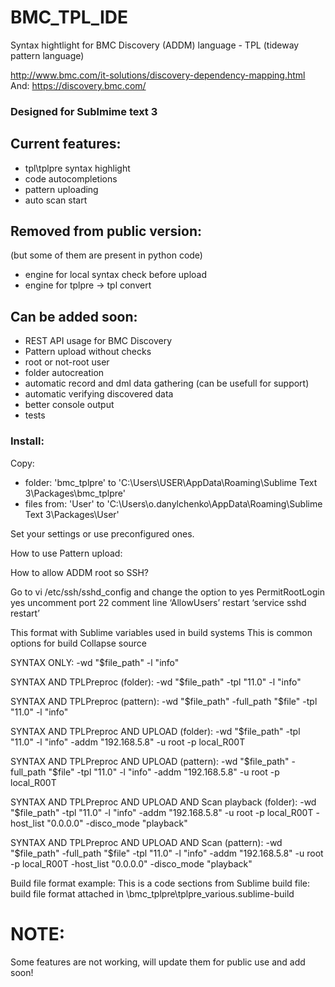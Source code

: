 # BMC_TPL_IDE

Syntax hightlight for BMC Discovery (ADDM) language - TPL (tideway pattern language)

http://www.bmc.com/it-solutions/discovery-dependency-mapping.html And: https://discovery.bmc.com/

### Designed for Sublmime text 3


## Current features:
- tpl\tplpre syntax highlight
- code autocompletions
- pattern uploading
- auto scan start

## Removed from public version:
(but some of them are present in python code)
- engine for local syntax check before upload
- engine for tplpre -> tpl convert

## Can be added soon:
- REST API usage for BMC Discovery
- Pattern upload without checks
- root or not-root user
- folder autocreation
- automatic record and dml data gathering (can be usefull for support)
- automatic verifying discovered data
- better console output
- tests


### Install:

Copy:
- folder: 'bmc_tplpre' to 'C:\Users\USER\AppData\Roaming\Sublime Text 3\Packages\bmc_tplpre'
- files from: 'User' to 'C:\Users\o.danylchenko\AppData\Roaming\Sublime Text 3\Packages\User'

Set your settings or use preconfigured ones.


How to use Pattern upload:

How to allow ADDM root so SSH?

Go to vi /etc/ssh/sshd_config and change the option to yes PermitRootLogin yes
uncomment port 22
comment line ‘AllowUsers’
restart ‘service sshd restart’

This format with Sublime variables used in build systems
This is common options for build  Collapse source

SYNTAX ONLY:
-wd "$file_path" -l "info"

SYNTAX AND TPLPreproc (folder):
-wd "$file_path" -tpl "11.0" -l "info"

SYNTAX AND TPLPreproc (pattern):
-wd "$file_path" -full_path "$file" -tpl "11.0" -l "info"

SYNTAX AND TPLPreproc AND UPLOAD (folder):
-wd "$file_path" -tpl "11.0" -l "info" -addm "192.168.5.8" -u root -p local_R00T

SYNTAX AND TPLPreproc AND UPLOAD (pattern):
-wd "$file_path" -full_path "$file" -tpl "11.0" -l "info" -addm "192.168.5.8" -u root -p local_R00T

SYNTAX AND TPLPreproc AND UPLOAD AND Scan playback (folder):
-wd "$file_path" -tpl "11.0" -l "info" -addm "192.168.5.8" -u root -p local_R00T -host_list "0.0.0.0" -disco_mode "playback"

SYNTAX AND TPLPreproc AND UPLOAD AND Scan (pattern):
-wd "$file_path" -full_path "$file" -tpl "11.0" -l "info" -addm "192.168.5.8" -u root -p local_R00T -host_list "0.0.0.0" -disco_mode "playback"


Build file format example:
This is a code sections from Sublime build file:
build file format attached in \bmc_tplpre\tplpre_various.sublime-build

# NOTE:
Some features are not working, will update them for public use and add soon!

